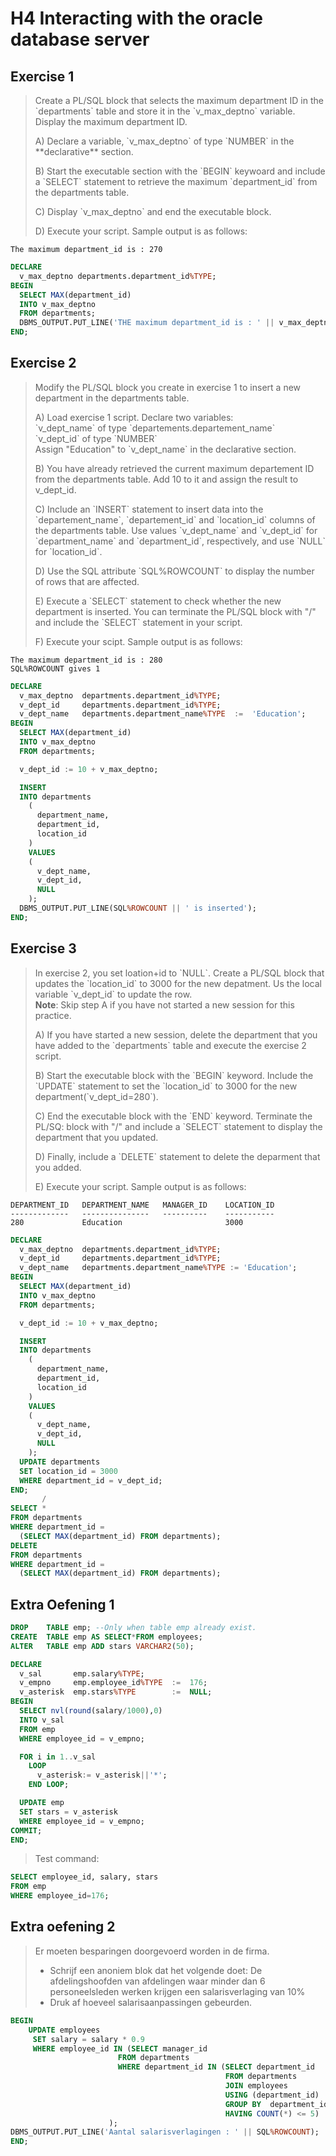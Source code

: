 # H4 Interacting with the oracle database server

## Exercise 1

> Create a PL/SQL block that selects the maximum department ID in the \`departments\` table and store it in the \`v\_max\_deptno\` variable. Display the maximum department ID.
>
> A\) Declare a variable, \`v\_max\_deptno\` of type \`NUMBER\` in the \*\*declarative\*\* section.
>
> B\) Start the executable section with the \`BEGIN\` keywoard and include a \`SELECT\` statement to retrieve the maximum \`department\_id\` from the departments table.
>
> C\) Display \`v\_max\_deptno\` and end the executable block.
>
> D\) Execute your script. Sample output is as follows:

```
The maximum department_id is : 270
```

```sql
DECLARE
  v_max_deptno departments.department_id%TYPE;
BEGIN
  SELECT MAX(department_id)
  INTO v_max_deptno
  FROM departments;
  DBMS_OUTPUT.PUT_LINE('THE maximum department_id is : ' || v_max_deptno);
END;
```

## Exercise 2

> Modify the PL/SQL block you create in exercise 1 to insert a new department in the departments table.
>
> A\) Load exercise 1 script. Declare two variables:  
> \`v\_dept\_name\` of type \`departements.departement\_name\`  
> \`v\_dept\_id\` of type \`NUMBER\`  
> Assign "Education" to \`v\_dept\_name\` in the declarative section.
>
> B\) You have already retrieved the current maximum departement ID from the departments table. Add 10 to it and assign the result to v\_dept\_id.
>
> C\) Include an \`INSERT\` statement to insert data into the \`departement\_name\`, \`departement\_id\` and \`location\_id\` columns of the departments table. Use values \`v\_dept\_name\` and \`v\_dept\_id\` for \`department\_name\` and \`department\_id\`, respectively, and use \`NULL\` for \`location\_id\`.
>
> D\) Use the SQL attribute \`SQL%ROWCOUNT\` to display the number of rows that are affected.
>
> E\) Execute a \`SELECT\` statement to check whether the new department is inserted. You can terminate the PL/SQL block with "/" and include the \`SELECT\` statement in your script.
>
> F\) Execute your scipt. Sample output is as follows:

```
The maximum department_id is : 280
SQL%ROWCOUNT gives 1
```

```sql
DECLARE
  v_max_deptno  departments.department_id%TYPE;
  v_dept_id     departments.department_id%TYPE;
  v_dept_name   departments.department_name%TYPE  :=  'Education';
BEGIN
  SELECT MAX(department_id)
  INTO v_max_deptno
  FROM departments;

  v_dept_id := 10 + v_max_deptno;

  INSERT
  INTO departments
    (
      department_name,
      department_id,
      location_id
    )
    VALUES
    (
      v_dept_name,
      v_dept_id,
      NULL
    );
  DBMS_OUTPUT.PUT_LINE(SQL%ROWCOUNT || ' is inserted');
END;
```

## Exercise 3

> In exercise 2, you set loation+id to \`NULL\`. Create a PL/SQL block that updates the \`location\_id\` to 3000 for the new depatment. Us the local variable \`v\_dept\_id\` to update the row.  
> **Note**: Skip step A if you have not started a new session for this practice.
>
> A\) If you have started a new session, delete the department that you have added to the \`departments\` table and execute the exercise 2 script.
>
> B\) Start the executable block with the \`BEGIN\` keyword. Include the \`UPDATE\` statement to set the \`location\_id\` to 3000 for the new department\(\`v\_dept\_id=280\`\).
>
> C\) End the executable block with the \`END\` keyword. Terminate the PL/SQ: block with "/" and include a \`SELECT\` statement to display the department that you updated.
>
> D\) Finally, include a \`DELETE\` statement to delete the deparment that you added.
>
> E\) Execute your script. Sample output is as follows:

```
DEPARTMENT_ID   DEPARTMENT_NAME   MANAGER_ID    LOCATION_ID
-------------   ---------------   ----------    -----------
280             Education                       3000
```

```sql
DECLARE
  v_max_deptno  departments.department_id%TYPE;
  v_dept_id     departments.department_id%TYPE;
  v_dept_name   departments.department_name%TYPE := 'Education';
BEGIN
  SELECT MAX(department_id)
  INTO v_max_deptno
  FROM departments;

  v_dept_id := 10 + v_max_deptno;

  INSERT
  INTO departments
    (
      department_name,
      department_id,
      location_id
    )
    VALUES
    (
      v_dept_name,
      v_dept_id,
      NULL
    );
  UPDATE departments
  SET location_id = 3000
  WHERE department_id = v_dept_id;
END;
       /
SELECT *
FROM departments
WHERE department_id =
  (SELECT MAX(department_id) FROM departments);
DELETE
FROM departments
WHERE department_id =
  (SELECT MAX(department_id) FROM departments);
```

## Extra Oefening 1

```sql
DROP    TABLE emp; --Only when table emp already exist.
CREATE  TABLE emp AS SELECT*FROM employees;
ALTER   TABLE emp ADD stars VARCHAR2(50);
```

```sql
DECLARE
  v_sal       emp.salary%TYPE;
  v_empno     emp.employee_id%TYPE  :=  176;
  v_asterisk  emp.stars%TYPE        :=  NULL;
BEGIN
  SELECT nvl(round(salary/1000),0)
  INTO v_sal
  FROM emp
  WHERE employee_id = v_empno;

  FOR i in 1..v_sal
    LOOP
      v_asterisk:= v_asterisk||'*';
    END LOOP;

  UPDATE emp
  SET stars = v_asterisk
  WHERE employee_id = v_empno;
COMMIT;
END;
```

> Test command:

```sql
SELECT employee_id, salary, stars
FROM emp
WHERE employee_id=176;
```

## Extra oefening 2

> Er moeten besparingen doorgevoerd worden in de firma.
>
> * Schrijf een anoniem blok dat het volgende doet:   De afdelingshoofden van afdelingen waar minder dan 6 personeelsleden werken krijgen een salarisverlaging van 10%
> * Druk af hoeveel salarisaanpassingen gebeurden.

```sql
BEGIN
    UPDATE employees
     SET salary = salary * 0.9
     WHERE employee_id IN (SELECT manager_id
                        FROM departments
                        WHERE department_id IN (SELECT department_id
                                                FROM departments
                                                JOIN employees
                                                USING (department_id)
                                                GROUP BY  department_id
                                                HAVING COUNT(*) <= 5)
                      );
DBMS_OUTPUT.PUT_LINE('Aantal salarisverlagingen : ' || SQL%ROWCOUNT);
END;
```



